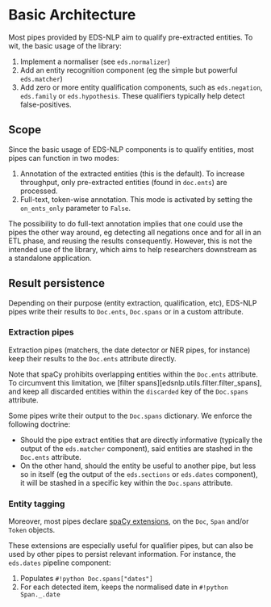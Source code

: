 # Basic Architecture

Most pipes provided by EDS-NLP aim to qualify pre-extracted entities. To wit, the basic usage of the library:

1. Implement a normaliser (see `eds.normalizer`)
2. Add an entity recognition component (eg the simple but powerful `eds.matcher`)
3. Add zero or more entity qualification components, such as `eds.negation`, `eds.family` or `eds.hypothesis`. These qualifiers typically help detect false-positives.

## Scope

Since the basic usage of EDS-NLP components is to qualify entities, most pipes can function in two modes:

1. Annotation of the extracted entities (this is the default). To increase throughput, only pre-extracted entities (found in `doc.ents`) are processed.
2. Full-text, token-wise annotation. This mode is activated by setting the `on_ents_only` parameter to `False`.

The possibility to do full-text annotation implies that one could use the pipes the other way around, eg detecting all negations once and for all in an ETL phase, and reusing the results consequently. However, this is not the intended use of the library, which aims to help researchers downstream as a standalone application.

## Result persistence

Depending on their purpose (entity extraction, qualification, etc), EDS-NLP pipes write their results to `Doc.ents`, `Doc.spans` or in a custom attribute.

### Extraction pipes

Extraction pipes (matchers, the date detector or NER pipes, for instance) keep their results to the `Doc.ents` attribute directly.

Note that spaCy prohibits overlapping entities within the `Doc.ents` attribute. To circumvent this limitation, we [filter spans][edsnlp.utils.filter.filter_spans], and keep all discarded entities within the `discarded` key of the `Doc.spans` attribute.

Some pipes write their output to the `Doc.spans` dictionary. We enforce the following doctrine:

- Should the pipe extract entities that are directly informative (typically the output of the `eds.matcher` component), said entities are stashed in the `Doc.ents` attribute.
- On the other hand, should the entity be useful to another pipe, but less so in itself (eg the output of the `eds.sections` or `eds.dates` component), it will be stashed in a specific key within the `Doc.spans` attribute.

### Entity tagging

Moreover, most pipes declare [spaCy extensions](https://spacy.io/usage/processing-pipelines#custom-components-attributes), on the `Doc`, `Span` and/or `Token` objects.

These extensions are especially useful for qualifier pipes, but can also be used by other pipes to persist relevant information. For instance, the `eds.dates` pipeline component:

1. Populates `#!python Doc.spans["dates"]`
2. For each detected item, keeps the normalised date in `#!python Span._.date`
